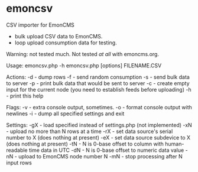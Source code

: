 # emoncsv
CSV importer for EmonCMS
- bulk upload CSV data to EmonCMS.
- loop upload consumption data for testing.

Warning: not tested much.  Not tested *at all* with emoncms.org. 

Usage: 
emoncsv.php -h
emoncsv.php [options] FILENAME.CSV

Actions:
  -d - dump rows
  -f - send random consumption
  -s - send bulk data to server
  -p - print bulk data that would be sent to server
  -c - create empty input for the current node (you need to establish feeds before uploading)
  -h - print this help

Flags:
  -v - extra console output, sometimes.
  -o - format console output with newlines
  -i - dump all specified settings and exit
  
Settings:
  -gX - load specified instead of settings.php (not implemented)
  -xN - upload no more than N rows at a time
  -rX - set data source's serial number to X (does nothing at present) 
  -eX - set data source subdevice to X (does nothing at present) 
  -tN - N is 0-base offset to column with human-readable time data in UTC
  -dN - N is 0-base offset to numeric data value
  -nN - upload to EmonCMS node number N
  -mN - stop processing after N input rows
